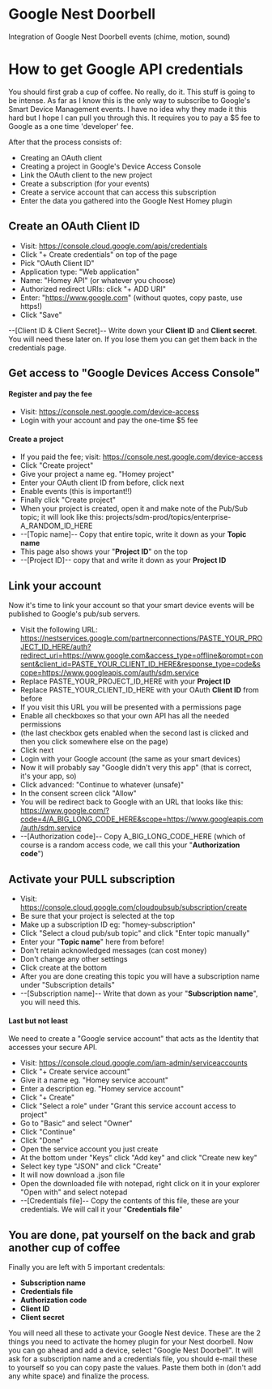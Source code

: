 # Google Nest Doorbell

Integration of Google Nest Doorbell events (chime, motion, sound)

# How to get Google API credentials
You should first grab a cup of coffee. No really, do it. This stuff is going to be intense. As far as I know this is the only way to subscribe to Google's Smart Device Management events. I have no idea why they made it this hard but I hope I can pull you through this. It requires you to pay a $5 fee to Google as a one time 'developer' fee.

After that the process consists of:
* Creating an OAuth client
* Creating a project in Google's Device Access Console
* Link the OAuth client to the new project
* Create a subscription (for your events)
* Create a service account that can access this subscription
* Enter the data you gathered into the Google Nest Homey plugin

## Create an OAuth Client ID
* Visit: https://console.cloud.google.com/apis/credentials
* Click "+ Create credentials" on top of the page
* Pick "OAuth Client ID"
* Application type: "Web application"
* Name: "Homey API" (or whatever you choose)
* Authorized redirect URIs: click "+ ADD URI"
* Enter: "https://www.google.com" (without quotes, copy paste, use https!)
* Click "Save"

--[Client ID & Client Secret]-- Write down your **Client ID** and **Client secret**. You will need these later on. If you lose them you can get them back in the credentials page.

## Get access to "Google Devices Access Console"
#### Register and pay the fee
* Visit: https://console.nest.google.com/device-access
* Login with your account and pay the one-time $5 fee

#### Create a project
* If you paid the fee; visit: https://console.nest.google.com/device-access
* Click "Create project"
* Give your project a name eg. "Homey project"
* Enter your OAuth client ID from before, click next
* Enable events (this is important!!)
* Finally click "Create project"
* When your project is created, open it and make note of the Pub/Sub topic; it will look like this: projects/sdm-prod/topics/enterprise-A_RANDOM_ID_HERE
* --[Topic name]-- Copy that entire topic, write it down as your **Topic name**
* This page also shows your "**Project ID**" on the top
* --[Project ID]-- copy that and write it down as your **Project ID**

## Link your account
Now it's time to link your account so that your smart device events will be published to Google's pub/sub servers.

* Visit the following URL: https://nestservices.google.com/partnerconnections/PASTE_YOUR_PROJECT_ID_HERE/auth?redirect_uri=https://www.google.com&access_type=offline&prompt=consent&client_id=PASTE_YOUR_CLIENT_ID_HERE&response_type=code&scope=https://www.googleapis.com/auth/sdm.service
* Replace PASTE_YOUR_PROJECT_ID_HERE with your **Project ID**
* Replace PASTE_YOUR_CLIENT_ID_HERE with your OAuth **Client ID** from before
* If you visit this URL you will be presented with a permissions page
* Enable all checkboxes so that your own API has all the needed permissions
* (the last checkbox gets enabled when the second last is clicked and then you click somewhere else on the page)
* Click next
* Login with your Google account (the same as your smart devices)
* Now it will probably say "Google didn't very this app" (that is correct, it's your app, so)
* Click advanced: "Continue to whatever (unsafe)"
* In the consent screen click "Allow"
* You will be redirect back to Google with an URL that looks like this: https://www.google.com/?code=4/A_BIG_LONG_CODE_HERE&scope=https://www.googleapis.com/auth/sdm.service
* --[Authorization code]-- Copy A_BIG_LONG_CODE_HERE (which of course is a random access code, we call this your "**Authorization code**")

## Activate your PULL subscription
* Visit: https://console.cloud.google.com/cloudpubsub/subscription/create
* Be sure that your project is selected at the top
* Make up a subscription ID eg: "homey-subscription"
* Click "Select a cloud pub/sub topic" and click "Enter topic manually"
* Enter your "**Topic name**" here from before!
* Don't retain acknowledged messages (can cost money)
* Don't change any other settings
* Click create at the bottom
* After you are done creating this topic you will have a subscription name under "Subscription details"
* --[Subscription name]-- Write that down as your "**Subscription name**", you will need this.

#### Last but not least
We need to create a "Google service account" that acts as the Identity that accesses your secure API. 
* Visit: https://console.cloud.google.com/iam-admin/serviceaccounts
* Click "+ Create service account"
* Give it a name eg. "Homey service account"
* Enter a description eg. "Homey service account"
* Click "+ Create"
* Click "Select a role" under "Grant this service account access to project"
* Go to "Basic" and select "Owner"
* Click "Continue"
* Click "Done"
* Open the service account you just create
* At the bottom under "Keys" click "Add key" and click "Create new key"
* Select key type "JSON" and click "Create"
* It will now download a .json file
* Open the downloaded file with notepad, right click on it in your explorer "Open with" and select notepad
* --[Credentials file]-- Copy the contents of this file, these are your credentials. We will call it your "**Credentials file**"

## You are done, pat yourself on the back and grab another cup of coffee
Finally you are left with 5 important credentals: 

* **Subscription name**
* **Credentials file**
* **Authorization code**
* **Client ID**
* **Client secret**

You will need all these to activate your Google Nest device. These are the 2 things you need to activate the homey plugin for your Nest doorbell. Now you can go ahead and add a device, select "Google Nest Doorbell". It will ask for a subscription name and a credentials file, you should e-mail these to yourself so you can copy paste the values. Paste them both in (don't add any white space) and finalize the process.
